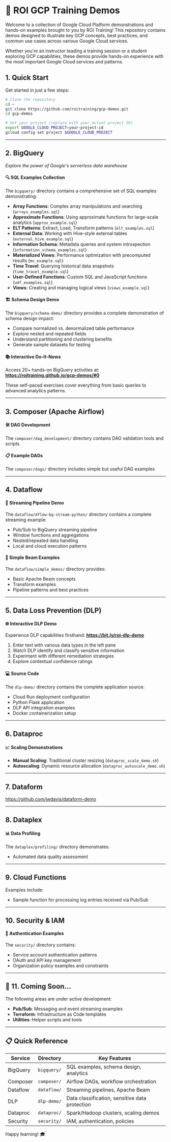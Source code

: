 # 🚀 ROI GCP Training Demos

Welcome to a collection of Google Cloud Platform demonstrations and hands-on examples brought to you by ROI Training! This repository contains demos designed to illustrate key GCP concepts, best practices, and common use cases across various Google Cloud services.

Whether you're an instructor leading a training session or a student exploring GCP capabilities, these demos provide hands-on experience with the most important Google Cloud services and patterns.

## 1. Quick Start

Get started in just a few steps:

```bash
# Clone the repository
cd ~
git clone https://github.com/roitraining/gcp-demos.git
cd gcp-demos

# Set your project (replace with your actual project ID)
export GOOGLE_CLOUD_PROJECT=your-project-id
gcloud config set project $GOOGLE_CLOUD_PROJECT
```

---

## 2. BigQuery

*Explore the power of Google's serverless data warehouse*

#### 🔍 **SQL Examples Collection**
The `bigquery/` directory contains a comprehensive set of SQL examples demonstrating:
- **Array Functions**: Complex array manipulations and searching (`arrays_examples.sql`)
- **Approximate Functions**: Using approximate functions for large-scale analytics (`approx_example.sql`)
- **ELT Patterns**: Extract, Load, Transform patterns (`elt_examples.sql`)
- **External Data**: Working with Hive-style external tables (`external_hive_example.sql`)
- **Information Schema**: Metadata queries and system introspection (`information_schema_examples.sql`)
- **Materialized Views**: Performance optimization with precomputed results (`mv_example.sql`)
- **Time Travel**: Querying historical data snapshots (`time_travel_example.sql`)
- **User-Defined Functions**: Custom SQL and JavaScript functions (`udf_examples.sql`)
- **Views**: Creating and managing logical views (`views_example.sql`)

#### 🏗️ **Schema Design Demo**
The `bigquery/schema-demo/` directory provides a complete demonstration of schema design impact:
- Compare normalized vs. denormalized table performance
- Explore nested and repeated fields
- Understand partitioning and clustering benefits
- Generate sample datasets for testing

#### 📚 **Interactive Do-It-Nows**
Access 20+ hands-on BigQuery activities at: **https://roitraining.github.io/gcp-demos/#0**

These self-paced exercises cover everything from basic queries to advanced analytics patterns.

---

## 3. Composer (Apache Airflow)

#### 🛠️ **DAG Development**
The `composer/dag_development/` directory contains DAG validation tools and scripts

#### 📋 **Example DAGs**
The `composer/dags/` directory includes simple but useful DAG examples

---

## 4. Dataflow

#### 🔄 **Streaming Pipeline Demo**
The `dataflow/dflow-bq-stream-python/` directory contains a complete streaming example:
- Pub/Sub to BigQuery streaming pipeline
- Window functions and aggregations
- Nested/repeated data handling
- Local and cloud execution patterns

#### 🧪 **Simple Beam Examples**
The `dataflow/simple_demos/` directory provides:
- Basic Apache Beam concepts
- Transform examples
- Pipeline patterns and best practices

---

## 5. Data Loss Prevention (DLP)

#### 🌐 **Interactive DLP Demo**
Experience DLP capabilities firsthand: **https://bit.ly/roi-dlp-demo**

1. Enter text with various data types in the left pane
2. Watch DLP identify and classify sensitive information
3. Experiment with different remediation strategies
4. Explore contextual confidence ratings

#### 💻 **Source Code**
The `dlp-demo/` directory contains the complete application source:
- Cloud Run deployment configuration
- Python Flask application
- DLP API integration examples
- Docker containerization setup

---

## 6. Dataproc

#### 📈 **Scaling Demonstrations**
- **Manual Scaling**: Traditional cluster resizing (`dataproc_scale_demo.sh`)
- **Autoscaling**: Dynamic resource allocation (`dataproc_autoscale_demo.sh`)

---

## 7. Dataform

https://github.com/jwdavis/dataform-demo

---

## 8. Dataplex

#### 📊 **Data Profiling**
The `dataplex/profiling/` directory demonstrates:
- Automated data quality assessment

---

## 9. Cloud Functions

Examples include:
- Sample function for processing log entries received via Pub/Sub

---

## 10. Security & IAM

#### 🔑 **Authentication Examples**
The `security/` directory contains:
- Service account authentication patterns
- OAuth and API key management
- Organization policy examples and constraints

---

## 🚀 11. Coming Soon...

The following areas are under active development:

- **Pub/Sub**: Messaging and event streaming examples
- **Terraform**: Infrastructure as Code templates
- **Utilities**: Helper scripts and tools

---

## 📋 Quick Reference

| Service  | Directory   | Key Features                                   |
| -------- | ----------- | ---------------------------------------------- |
| BigQuery | `bigquery/` | SQL examples, schema design, analytics         |
| Composer | `composer/` | Airflow DAGs, workflow orchestration           |
| Dataflow | `dataflow/` | Streaming pipelines, Apache Beam               |
| DLP      | `dlp-demo/` | Data classification, sensitive data protection |
| Dataproc | `dataproc/` | Spark/Hadoop clusters, scaling demos           |
| Security | `security/` | IAM, authentication, policies                  |

Happy learning! 🎓
